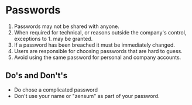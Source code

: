 # Passwords

1. Passwords may not be shared with anyone.
2. When required for technical, or reasons outside the company's
   control, exceptions to 1. may be granted.
2. If a password has been breached it must be immediately changed.
3. Users are responsible for choosing passwords that are hard to guess.
4. Avoid using the same password for personal and company accounts.

## Do's and Don't's

- Do chose a complicated password
- Don't use your name or "zensum" as part of your password.
